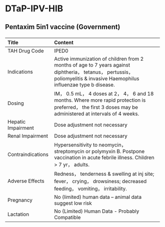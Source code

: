 # DTaP-IPV-HIB

## Pentaxim 5in1 vaccine (Government)

##### 

| Title              | Content                                                                                                                                                                    |
|:-------------------|:---------------------------------------------------------------------------------------------------------------------------------------------------------------------------|
| TAH Drug Code      | IPED0                                                                                                                                                                      |
| Indications        | Active immunization of children from 2 months of age to 7 years against diphtheria， tetanus， pertussis， poliomyelitis & invasive Haemophilus influenzae type b disease. |
| Dosing             | IM， 0.5 mL， 4 doses at 2， 4， 6 and 18 months. Where more rapid protection is preferred， the first 3 doses may be administered at intervals of 4 weeks.                |
| Hepatic Impairment | Dose adjustment not necessary                                                                                                                                              |
| Renal Impairment   | Dose adjustment not necessary                                                                                                                                              |
| Contraindications  | Hypersensitivity to neomycin， streptomycin or polymyxin B. Postpone vaccination in acute febrile illness. Children > 7 yr， adults.                                       |
| Adverse Effects    | Redness， tenderness & swelling at inj site; fever， crying， drowsiness; decreased feeding， vomiting， irritability.                                                     |
| Pregnancy          | No (limited) human data – animal data suggest low risk                                                                                                                     |
| Lactation          | No (Limited) Human Data - Probably Compatible                                                                                                                              |


